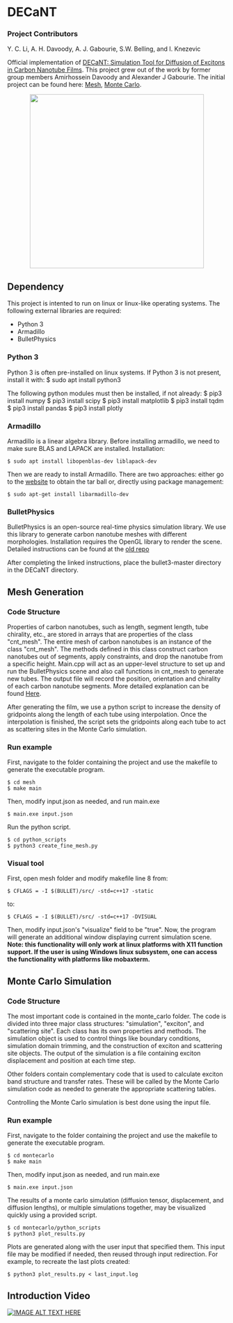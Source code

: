 DECaNT
=========================================
### Project Contributors
Y. C. Li, A. H. Davoody, A. J. Gabourie, S.W. Belling, and I. Knezevic

Official implementation of [DECaNT: Simulation Tool for Diffusion of Excitons in Carbon Nanotube Films](https://arxiv.org/abs/2010.11992). This project grew out of the work by former group members Amirhossein Davoody and Alexander J Gabourie. The initial project can be found here: [Mesh](https://github.com/amirhosseindavoody/carbon_nanotube_mesh), [Monte Carlo](https://github.com/amirhosseindavoody/cnt_film_monte_carlo).

<p align="center"><img src="graphs/Figure6_simulation_schematic.png" width="400px"></p>

Dependency
-------------
This project is intented to run on linux or linux-like operating systems. The following external libraries are required:
   - Python 3
   - Armadillo
   - BulletPhysics
### Python 3
Python 3 is often pre-installed on linux systems. If Python 3 is not present, install it with:
   $ sudo apt install python3

The following python modules must then be installed, if not already:
   $ pip3 install numpy
   $ pip3 install scipy
   $ pip3 install matplotlib
   $ pip3 install tqdm
   $ pip3 install pandas
   $ pip3 install plotly
### Armadillo
Armadillo is a linear algebra library. Before installing armadillo, we need to make sure BLAS and LAPACK are installed. Installation:

    $ sudo apt install libopenblas-dev liblapack-dev

Then we are ready to install Armadillo. There are two approaches: either go to the [website](http://arma.sourceforge.net/download.html) to obtain the tar ball or, directly using package management:

    $ sudo apt-get install libarmadillo-dev
    
### BulletPhysics
BulletPhysics is an open-source real-time physics simulation library. We use this library to generate carbon nanotube meshes with different morphologies. Installation requires the OpenGL library to render the scene. Detailed instructions can be found at the [old repo](https://github.com/amirhosseindavoody/carbon_nanotube_mesh/wiki)

After completing the linked instructions, place the bullet3-master directory in the DECaNT directory.
   
Mesh Generation
----------------
### Code Structure
Properties of carbon nanotubes, such as length, segment length, tube chirality, etc., are stored in arrays that are properties of the class "cnt_mesh". The entire mesh of carbon nanotubes is an instance of the class "cnt_mesh". The methods defined in this class construct carbon nanotubes out of segments, apply constraints, and drop the nanotube from a specific height. Main.cpp will act as an upper-level structure to set up and run the BulletPhysics scene and also call functions in cnt_mesh to generate new tubes. The output file will record the position, orientation and chirality of each carbon nanotube segments. More detailed explanation can be found [Here](https://github.com/amirhosseindavoody/carbon_nanotube_mesh).

After generating the film, we use a python script to increase the density of gridpoints along the length of each tube using interpolation. Once the interpolation is finished, the script sets the gridpoints along each tube to act as scattering sites in the Monte Carlo simulation.
### Run example
First, navigate to the folder containing the project and use the makefile to generate the executable program.

    $ cd mesh
    $ make main
    
Then, modify input.json as needed, and run main.exe

    $ main.exe input.json

Run the python script.

    $ cd python_scripts
    $ python3 create_fine_mesh.py
### Visual tool
First, open mesh folder and modify makefile line 8 from: 

    $ CFLAGS = -I $(BULLET)/src/ -std=c++17 -static
    
to: 

    $ CFLAGS = -I $(BULLET)/src/ -std=c++17 -DVISUAL
    
Then, modify input.json's "visualize" field to be "true".
Now, the program will generate an additional window displaying current simulation scene. **Note: this functionality will only work at linux platforms with X11 function support. If the user is using Windows linux subsystem, one can access the functionality with platforms like mobaxterm.**

Monte Carlo Simulation
----------------
### Code Structure
The most important code is contained in the monte_carlo folder. The code is divided into three major class structures: "simulation", "exciton", and "scattering site". Each class has its own properties and methods. The simulation object is used to control things like boundary conditions, simulation domain trimming, and the construction of exciton and scattering site objects. The output of the simulation is a file containing exciton displacement and position at each time step.

Other folders contain complementary code that is used to calculate exciton band structure and transfer rates. These will be called by the Monte Carlo simulation code as needed to generate the appropriate scattering tables.

Controlling the Monte Carlo simulation is best done using the input file.

### Run example
First, navigate to the folder containing the project and use the makefile to generate the executable program.

    $ cd montecarlo
    $ make main
    
Then, modify input.json as needed, and run main.exe

    $ main.exe input.json
    
The results of a monte carlo simulation (diffusion tensor, displacement, and diffusion lengths), or multiple simulations together, may be visualized quickly using a provided script.

    $ cd montecarlo/python_scripts
    $ python3 plot_results.py

Plots are generated along with the user input that specified them. This input file may be modified if needed, then reused through input redirection. For example, to recreate the last plots created: 

	$ python3 plot_results.py < last_input.log


Introduction Video
----------------
[![IMAGE ALT TEXT HERE](https://img.youtube.com/vi/lAowb9l5AuY/0.jpg)](https://www.youtube.com/watch?v=lAowb9l5AuY)
